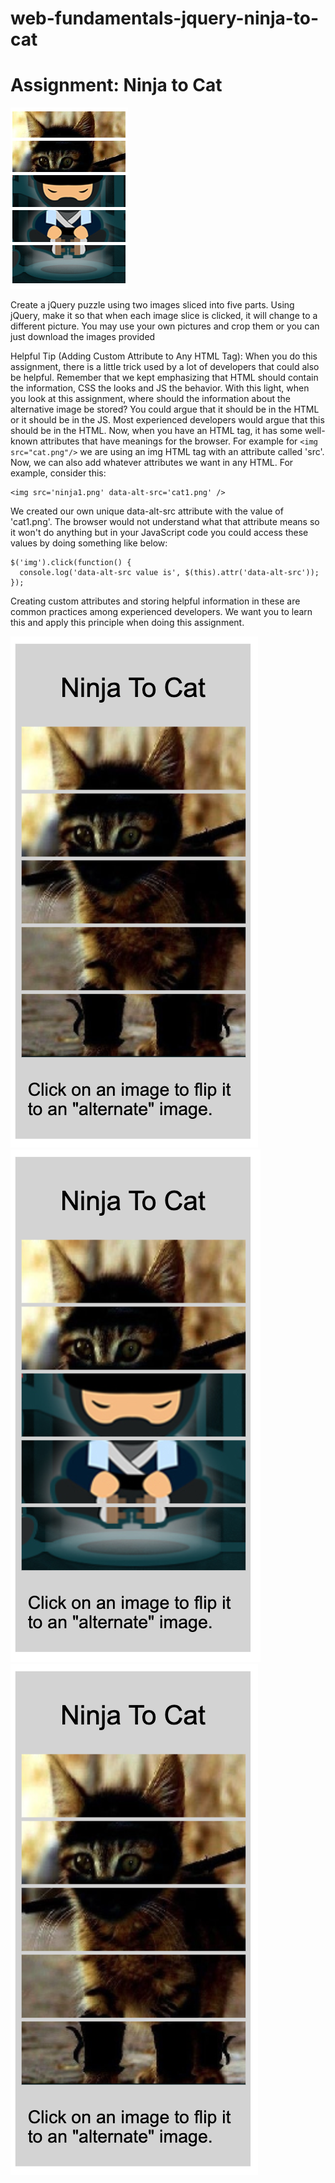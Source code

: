 # web-fundamentals-jquery-ninja-to-cat

# Assignment: Ninja to Cat

![Image of Sample Web Page](./images/ninjancat.bmp)

Create a jQuery puzzle using two images sliced into five parts. Using jQuery, make it so that when each image slice is clicked, it will change to a different picture. You may use your own pictures and crop them or you can just download the images provided

Helpful Tip (Adding Custom Attribute to Any HTML Tag):
When you do this assignment, there is a little trick used by a lot of developers that could also be helpful. Remember that we kept emphasizing that HTML should contain the information, CSS the looks and JS the behavior. With this light, when you look at this assignment, where should the information about the alternative image be stored? You could argue that it should be in the HTML or it should be in the JS. Most experienced developers would argue that this should be in the HTML. Now, when you have an HTML tag, it has some well-known attributes that have meanings for the browser. For example for `<img src="cat.png"/>` we are using an img HTML tag with an attribute called 'src'. Now, we can also add whatever attributes we want in any HTML. For example, consider this:

```
<img src='ninja1.png' data-alt-src='cat1.png' />
```

We created our own unique data-alt-src attribute with the value of 'cat1.png'. The browser would not understand what that attribute means so it won't do anything but in your JavaScript code you could access these values by doing something like below:

```
$('img').click(function() {
  console.log('data-alt-src value is', $(this).attr('data-alt-src'));
});
```

Creating custom attributes and storing helpful information in these are common practices among experienced developers. We want you to learn this and apply this principle when doing this assignment.

![Image of Sample Web Page full ninja](./images/my-finished-full-cat.png)
![Image of Sample Web Page, part ninja part cat](./images/my-finished-partial-ninja.png)
![Image of Sample Web Page](./images/my-finished-full-cat.png)
